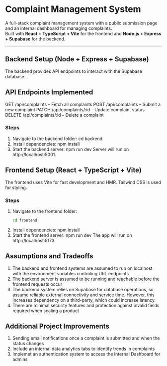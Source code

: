 # Complaint Management System

A full-stack complaint management system with a public submission page and an internal dashboard for managing complaints.  
Built with **React + TypeScript + Vite** for the frontend and **Node.js + Express + Supabase** for the backend.

---

## Backend Setup (Node + Express + Supabase)

The backend provides API endpoints to interact with the Supabase database.

## API Endpoints Implemented 

GET /api/complaints – Fetch all complaints
POST /api/complaints – Submit a new complaint
PATCH /api/complaints/:id – Update complaint status
DELETE /api/complaints/:id – Delete a complaint

### Steps 
1. Navigate to the backend folder:
   cd backend
2. Install dependencies:
   npm install
3. Start the backend server:
   npm run dev
Server will run on http://localhost:5001.

## Frontend Setup (React + TypeScript + Vite)

The frontend uses Vite for fast development and HMR. Tailwind CSS is used for styling.

### Steps

1. Navigate to the frontend folder:
   ```bash
   cd frontend
2. Install dependencies:
   npm install
3. Start the frontend server:
   npm run dev
The app will run on http://localhost:5173.

## Assumptions and Tradeoffs 
1. The backend and frontend systems are assumed to run on localhost with the environment variables controling URL endpoints
2. The backend server is assumed to be running and reachable before the frontend requests occur
3. The backend system relies on Supabase for database operations, so assume reliable external connectivity and service time. However, this increases dependency on a third-party, which could increase latency.
4. There are minimal security features and protection against invalid fields required when scaling a product


## Additional Project Improvements
1. Sending email notifications once a complaint is submitted and when the status changes
2. Include an internal data analytics tabs to identify trends in complaints
3. Implemet an authentication system to access the Internal Dashboard for admins